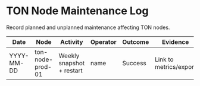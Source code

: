 # TON Node Maintenance Log

Record planned and unplanned maintenance affecting TON nodes.

| Date | Node | Activity | Operator | Outcome | Evidence |
| --- | --- | --- | --- | --- | --- |
| YYYY-MM-DD | ton-node-prod-01 | Weekly snapshot + restart | name | Success | Link to metrics/export |
